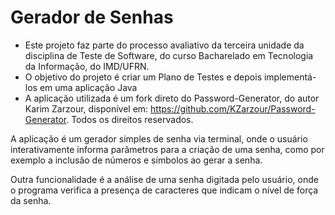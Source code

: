 # Gerador de Senhas
- Este projeto faz parte do processo avaliativo da terceira unidade da disciplina de Teste de Software, do curso Bacharelado em Tecnologia da Informação, do IMD/UFRN.
- O objetivo do projeto é criar um Plano de Testes e depois implementá-los em uma aplicação Java
- A aplicação utilizada é um fork direto do Password-Generator, do autor Karim Zarzour, disponível em: https://github.com/KZarzour/Password-Generator. Todos os direitos reservados.

A aplicação é um gerador simples de senha via terminal, onde o usuário interativamente informa parâmetros para a criação de uma senha, como por exemplo a inclusão de números e símbolos ao gerar a senha.

Outra funcionalidade é a análise de uma senha digitada pelo usuário, onde o programa verifica a presença de caracteres que indicam o nível de força da senha. 



